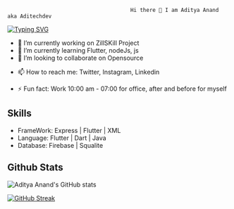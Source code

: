                                            Hi there 👋 I am Aditya Anand aka Aditechdev
                                           
                              
<!--  [![Typing SVG](https://readme-typing-svg.herokuapp.com?center=true&vCenter=true&lines=Hello!+World;Mobile+Application+Developer;Emerging+Full+Stack+Developer;Always+Learning+Always+Evolving)](https://git.io/typing-svg) -->
<!-- [![Typing SVG](https://readme-typing-svg.herokuapp.com?center=true&width=425&lines=Hello!+World;Mobile+Application+Developer;Emerging+Full+Stack+Developer;Always+Learning+Always+Evolving)](https://git.io/typing-svg) -->

<!-- ![Typing SVG](https://readme-typing-svg.herokuapp.com?center=true&width=1000&lines=Hello!+World;Mobile+Application+Developer;Emerging+Full+Stack+Developer;Always+Learning+Always+Evolving) -->
<!-- [![Typing SVG](https://readme-typing-svg.herokuapp.com?size=27&center=true&width=1000&lines=Hello!+World;Mobile+Application+Developer;Emerging+Full+Stack+Developer;Always+Learning+Always+Evolving)](https://git.io/typing-svg) -->
[![Typing SVG](https://readme-typing-svg.herokuapp.com?size=27&duration=3500&center=true&width=1000&lines=Hello!+World;Mobile+Application+Developer;Emerging+Full+Stack+Developer;Always+Learning+Always+Evolving)](https://git.io/typing-svg)
<!--  - Currently working 10:00 am - 07:00 for office, after and before for myself -->
 - 🔭 I’m currently working on ZillSKill Project
- 🌱 I’m currently learning Flutter, nodeJs, js
- 👯 I’m looking to collaborate on Opensource 
<!-- - 🤔 I’m looking for help with ... -->
<!-- - 💬 Ask me about ... -->
- 📫 How to reach me: Twitter, Instagram, Linkedin
<!-- - 😄 Pronouns: ... -->
- ⚡ Fun fact: Work 10:00 am - 07:00 for office, after and before for myself

<!-- <img align ="left" width="47%" src="https://github-readme-stats.vercel.app/api?username=aditechdev&show_icons=true&theme=radical" />  -->
<!-- <img align = "left" width="47%" src="https://github-readme-stats.vercel.app/api/top-langs/?username=anuraghazra&layout=compact" />   -->

     
## Skills 

<!-- - Database <br/>
![SQLite](https://img.shields.io/badge/sqlite-%2307405e.svg?style=for-the-badge&logo=sqlite&logoColor=white)
![MySQL](https://img.shields.io/badge/mysql-%2300f.svg?style=for-the-badge&logo=mysql&logoColor=white) -->


- FrameWork: Express | Flutter | XML 
- Language: Flutter | Dart | Java
- Database: Firebase | Squalite

<!-- 
FOr the badge 
 https://github.com/Ileriayo/markdown-badges
-->


<!--
**aditechdev/aditechdev** is a ✨ _special_ ✨ repository because its `README.md` (this file) appears on your GitHub profile.

Here are some ideas to get you started:


-->

## Github Stats

![Aditya Anand's GitHub stats](https://github-readme-stats.vercel.app/api?username=aditechdev&show_icons=true&theme=radical)

[![GitHub Streak](https://github-readme-streak-stats.herokuapp.com/?user=aditechdev&theme=dark)](https://git.io/streak-stats)



